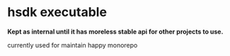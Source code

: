 # hsdk executable

**Kept as internal until it has moreless stable api for other projects to use.**

currently used for maintain happy monorepo
